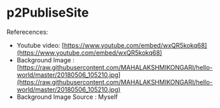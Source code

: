 # p2PubliseSite

Referecences:
- Youtube video: [https://www.youtube.com/embed/wxQR5kokq68](https://www.youtube.com/embed/wxQR5kokq68)
- Background Image : [https://raw.githubusercontent.com/MAHALAKSHMIKONGARI/hello-world/master/20180506_105210.jpg](https://raw.githubusercontent.com/MAHALAKSHMIKONGARI/hello-world/master/20180506_105210.jpg)
- Background Image Source : Myself
